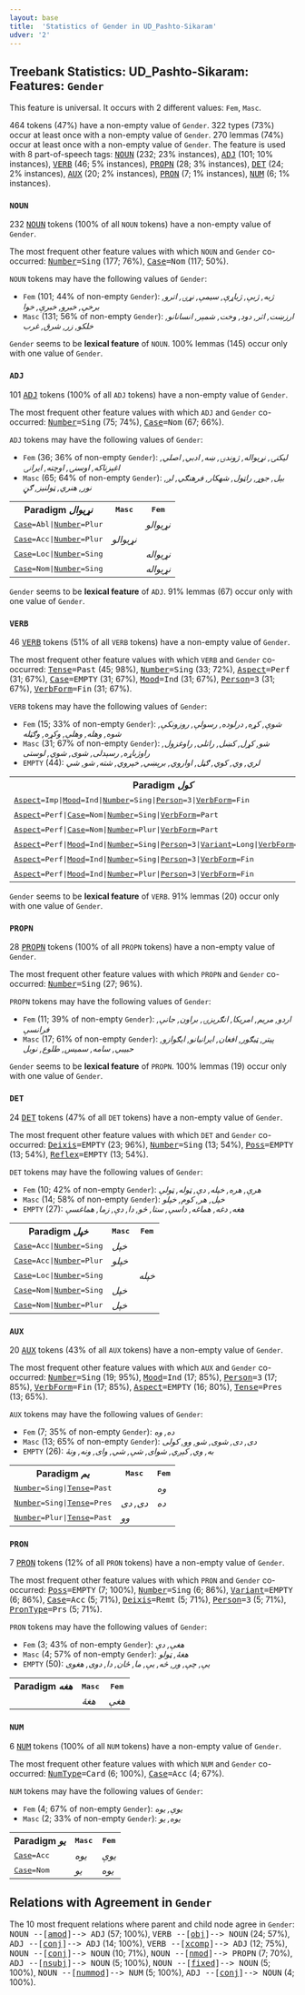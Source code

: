 ```yaml
---
layout: base
title:  'Statistics of Gender in UD_Pashto-Sikaram'
udver: '2'
---
```


## Treebank Statistics: UD_Pashto-Sikaram: Features: `Gender`

This feature is universal.
It occurs with 2 different values: `Fem`, `Masc`.

464 tokens (47%) have a non-empty value of `Gender`.
322 types (73%) occur at least once with a non-empty value of `Gender`.
270 lemmas (74%) occur at least once with a non-empty value of `Gender`.
The feature is used with 8 part-of-speech tags: <tt><a href="ps_sikaram-pos-NOUN.html">NOUN</a></tt> (232; 23% instances), <tt><a href="ps_sikaram-pos-ADJ.html">ADJ</a></tt> (101; 10% instances), <tt><a href="ps_sikaram-pos-VERB.html">VERB</a></tt> (46; 5% instances), <tt><a href="ps_sikaram-pos-PROPN.html">PROPN</a></tt> (28; 3% instances), <tt><a href="ps_sikaram-pos-DET.html">DET</a></tt> (24; 2% instances), <tt><a href="ps_sikaram-pos-AUX.html">AUX</a></tt> (20; 2% instances), <tt><a href="ps_sikaram-pos-PRON.html">PRON</a></tt> (7; 1% instances), <tt><a href="ps_sikaram-pos-NUM.html">NUM</a></tt> (6; 1% instances).

### `NOUN`

232 <tt><a href="ps_sikaram-pos-NOUN.html">NOUN</a></tt> tokens (100% of all `NOUN` tokens) have a non-empty value of `Gender`.

The most frequent other feature values with which `NOUN` and `Gender` co-occurred: <tt><a href="ps_sikaram-feat-Number.html">Number</a></tt><tt>=Sing</tt> (177; 76%), <tt><a href="ps_sikaram-feat-Case.html">Case</a></tt><tt>=Nom</tt> (117; 50%).

`NOUN` tokens may have the following values of `Gender`:

* `Fem` (101; 44% of non-empty `Gender`): <em>ژبه, ژبې, ژباړې, سیمې, نړۍ, اترو, برخې, خبرو, خبرې, خوا</em>
* `Masc` (131; 56% of non-empty `Gender`): <em>ارزښت, اثر, دود, وخت, شمېر, انسانانو, خلکو, زر, شرق, غرب</em>

`Gender` seems to be **lexical feature** of `NOUN`. 100% lemmas (145) occur only with one value of `Gender`.

### `ADJ`

101 <tt><a href="ps_sikaram-pos-ADJ.html">ADJ</a></tt> tokens (100% of all `ADJ` tokens) have a non-empty value of `Gender`.

The most frequent other feature values with which `ADJ` and `Gender` co-occurred: <tt><a href="ps_sikaram-feat-Number.html">Number</a></tt><tt>=Sing</tt> (75; 74%), <tt><a href="ps_sikaram-feat-Case.html">Case</a></tt><tt>=Nom</tt> (67; 66%).

`ADJ` tokens may have the following values of `Gender`:

* `Fem` (36; 36% of non-empty `Gender`): <em>لیکنۍ, نړيواله, ژوندۍ, ښه, ادبي, اصلي, اغېزناکه, اوسنۍ, اوچته, ايرانۍ</em>
* `Masc` (65; 64% of non-empty `Gender`): <em>بېل, جوړ, راټول, شهکار, فرهنګي, لږ, نور, هنري, ټولنیز, ګڼ</em>

<table>
  <tr><th>Paradigm <i>نړيوال</i></th><th><tt>Masc</tt></th><th><tt>Fem</tt></th></tr>
  <tr><td><tt><tt><a href="ps_sikaram-feat-Case.html">Case</a></tt><tt>=Abl</tt>|<tt><a href="ps_sikaram-feat-Number.html">Number</a></tt><tt>=Plur</tt></tt></td><td></td><td><em>نړيوالو</em></td></tr>
  <tr><td><tt><tt><a href="ps_sikaram-feat-Case.html">Case</a></tt><tt>=Acc</tt>|<tt><a href="ps_sikaram-feat-Number.html">Number</a></tt><tt>=Plur</tt></tt></td><td><em>نړيوالو</em></td><td></td></tr>
  <tr><td><tt><tt><a href="ps_sikaram-feat-Case.html">Case</a></tt><tt>=Loc</tt>|<tt><a href="ps_sikaram-feat-Number.html">Number</a></tt><tt>=Sing</tt></tt></td><td></td><td><em>نړيواله</em></td></tr>
  <tr><td><tt><tt><a href="ps_sikaram-feat-Case.html">Case</a></tt><tt>=Nom</tt>|<tt><a href="ps_sikaram-feat-Number.html">Number</a></tt><tt>=Sing</tt></tt></td><td></td><td><em>نړيواله</em></td></tr>
</table>

`Gender` seems to be **lexical feature** of `ADJ`. 91% lemmas (67) occur only with one value of `Gender`.

### `VERB`

46 <tt><a href="ps_sikaram-pos-VERB.html">VERB</a></tt> tokens (51% of all `VERB` tokens) have a non-empty value of `Gender`.

The most frequent other feature values with which `VERB` and `Gender` co-occurred: <tt><a href="ps_sikaram-feat-Tense.html">Tense</a></tt><tt>=Past</tt> (45; 98%), <tt><a href="ps_sikaram-feat-Number.html">Number</a></tt><tt>=Sing</tt> (33; 72%), <tt><a href="ps_sikaram-feat-Aspect.html">Aspect</a></tt><tt>=Perf</tt> (31; 67%), <tt><a href="ps_sikaram-feat-Case.html">Case</a></tt><tt>=EMPTY</tt> (31; 67%), <tt><a href="ps_sikaram-feat-Mood.html">Mood</a></tt><tt>=Ind</tt> (31; 67%), <tt><a href="ps_sikaram-feat-Person.html">Person</a></tt><tt>=3</tt> (31; 67%), <tt><a href="ps_sikaram-feat-VerbForm.html">VerbForm</a></tt><tt>=Fin</tt> (31; 67%).

`VERB` tokens may have the following values of `Gender`:

* `Fem` (15; 33% of non-empty `Gender`): <em>شوې, کړه, درلوده, رسولې, روزونکې, شوه, وهله, وهلې, وکړه, وګټله</em>
* `Masc` (31; 67% of non-empty `Gender`): <em>شو, کړل, کښل, راتلی, راوغزول, راوژباړه, رسېدلی, شوى, شوي, لوستى</em>
* `EMPTY` (44): <em>لري, وي, کوي, ګڼل, اواروي, برېښي, خپروي, شته, شو, شي</em>

<table>
  <tr><th>Paradigm <i>کول</i></th><th><tt>Masc</tt></th><th><tt>Fem</tt></th></tr>
  <tr><td><tt><tt><a href="ps_sikaram-feat-Aspect.html">Aspect</a></tt><tt>=Imp</tt>|<tt><a href="ps_sikaram-feat-Mood.html">Mood</a></tt><tt>=Ind</tt>|<tt><a href="ps_sikaram-feat-Number.html">Number</a></tt><tt>=Sing</tt>|<tt><a href="ps_sikaram-feat-Person.html">Person</a></tt><tt>=3</tt>|<tt><a href="ps_sikaram-feat-VerbForm.html">VerbForm</a></tt><tt>=Fin</tt></tt></td><td><em>کاوه</em></td><td></td></tr>
  <tr><td><tt><tt><a href="ps_sikaram-feat-Aspect.html">Aspect</a></tt><tt>=Perf</tt>|<tt><a href="ps_sikaram-feat-Case.html">Case</a></tt><tt>=Nom</tt>|<tt><a href="ps_sikaram-feat-Number.html">Number</a></tt><tt>=Sing</tt>|<tt><a href="ps_sikaram-feat-VerbForm.html">VerbForm</a></tt><tt>=Part</tt></tt></td><td><em>کړى</em></td><td><em>کړې</em></td></tr>
  <tr><td><tt><tt><a href="ps_sikaram-feat-Aspect.html">Aspect</a></tt><tt>=Perf</tt>|<tt><a href="ps_sikaram-feat-Case.html">Case</a></tt><tt>=Nom</tt>|<tt><a href="ps_sikaram-feat-Number.html">Number</a></tt><tt>=Plur</tt>|<tt><a href="ps_sikaram-feat-VerbForm.html">VerbForm</a></tt><tt>=Part</tt></tt></td><td><em>کړي</em></td><td></td></tr>
  <tr><td><tt><tt><a href="ps_sikaram-feat-Aspect.html">Aspect</a></tt><tt>=Perf</tt>|<tt><a href="ps_sikaram-feat-Mood.html">Mood</a></tt><tt>=Ind</tt>|<tt><a href="ps_sikaram-feat-Number.html">Number</a></tt><tt>=Sing</tt>|<tt><a href="ps_sikaram-feat-Person.html">Person</a></tt><tt>=3</tt>|<tt><a href="ps_sikaram-feat-Variant.html">Variant</a></tt><tt>=Long</tt>|<tt><a href="ps_sikaram-feat-VerbForm.html">VerbForm</a></tt><tt>=Fin</tt></tt></td><td><em>وکړ</em></td><td><em>وکړه</em></td></tr>
  <tr><td><tt><tt><a href="ps_sikaram-feat-Aspect.html">Aspect</a></tt><tt>=Perf</tt>|<tt><a href="ps_sikaram-feat-Mood.html">Mood</a></tt><tt>=Ind</tt>|<tt><a href="ps_sikaram-feat-Number.html">Number</a></tt><tt>=Sing</tt>|<tt><a href="ps_sikaram-feat-Person.html">Person</a></tt><tt>=3</tt>|<tt><a href="ps_sikaram-feat-VerbForm.html">VerbForm</a></tt><tt>=Fin</tt></tt></td><td><em>کړ</em></td><td><em>کړه</em></td></tr>
  <tr><td><tt><tt><a href="ps_sikaram-feat-Aspect.html">Aspect</a></tt><tt>=Perf</tt>|<tt><a href="ps_sikaram-feat-Mood.html">Mood</a></tt><tt>=Ind</tt>|<tt><a href="ps_sikaram-feat-Number.html">Number</a></tt><tt>=Plur</tt>|<tt><a href="ps_sikaram-feat-Person.html">Person</a></tt><tt>=3</tt>|<tt><a href="ps_sikaram-feat-VerbForm.html">VerbForm</a></tt><tt>=Fin</tt></tt></td><td><em>کړل</em></td><td></td></tr>
</table>

`Gender` seems to be **lexical feature** of `VERB`. 91% lemmas (20) occur only with one value of `Gender`.

### `PROPN`

28 <tt><a href="ps_sikaram-pos-PROPN.html">PROPN</a></tt> tokens (100% of all `PROPN` tokens) have a non-empty value of `Gender`.

The most frequent other feature values with which `PROPN` and `Gender` co-occurred: <tt><a href="ps_sikaram-feat-Number.html">Number</a></tt><tt>=Sing</tt> (27; 96%).

`PROPN` tokens may have the following values of `Gender`:

* `Fem` (11; 39% of non-empty `Gender`): <em>اردو, مریم, امريکا, انګرېزۍ, براون, جانې, فرانسې</em>
* `Masc` (17; 61% of non-empty `Gender`): <em>پیتر, ټیګور, افغان, ايرانیانو, ایګوازو, حبیبي, سامه, سمیس, طلوع, نوبل</em>

`Gender` seems to be **lexical feature** of `PROPN`. 100% lemmas (19) occur only with one value of `Gender`.

### `DET`

24 <tt><a href="ps_sikaram-pos-DET.html">DET</a></tt> tokens (47% of all `DET` tokens) have a non-empty value of `Gender`.

The most frequent other feature values with which `DET` and `Gender` co-occurred: <tt><a href="ps_sikaram-feat-Deixis.html">Deixis</a></tt><tt>=EMPTY</tt> (23; 96%), <tt><a href="ps_sikaram-feat-Number.html">Number</a></tt><tt>=Sing</tt> (13; 54%), <tt><a href="ps_sikaram-feat-Poss.html">Poss</a></tt><tt>=EMPTY</tt> (13; 54%), <tt><a href="ps_sikaram-feat-Reflex.html">Reflex</a></tt><tt>=EMPTY</tt> (13; 54%).

`DET` tokens may have the following values of `Gender`:

* `Fem` (10; 42% of non-empty `Gender`): <em>هرې, هره, خپله, دې, ټوله, ټولې</em>
* `Masc` (14; 58% of non-empty `Gender`): <em>خپل, هر, کوم, خپلو</em>
* `EMPTY` (27): <em>هغه, دغه, هماغه, داسې, ستا, څو, دا, دې, زما, هماغسې</em>

<table>
  <tr><th>Paradigm <i>خپل</i></th><th><tt>Masc</tt></th><th><tt>Fem</tt></th></tr>
  <tr><td><tt><tt><a href="ps_sikaram-feat-Case.html">Case</a></tt><tt>=Acc</tt>|<tt><a href="ps_sikaram-feat-Number.html">Number</a></tt><tt>=Sing</tt></tt></td><td><em>خپل</em></td><td></td></tr>
  <tr><td><tt><tt><a href="ps_sikaram-feat-Case.html">Case</a></tt><tt>=Acc</tt>|<tt><a href="ps_sikaram-feat-Number.html">Number</a></tt><tt>=Plur</tt></tt></td><td><em>خپلو</em></td><td></td></tr>
  <tr><td><tt><tt><a href="ps_sikaram-feat-Case.html">Case</a></tt><tt>=Loc</tt>|<tt><a href="ps_sikaram-feat-Number.html">Number</a></tt><tt>=Sing</tt></tt></td><td></td><td><em>خپله</em></td></tr>
  <tr><td><tt><tt><a href="ps_sikaram-feat-Case.html">Case</a></tt><tt>=Nom</tt>|<tt><a href="ps_sikaram-feat-Number.html">Number</a></tt><tt>=Sing</tt></tt></td><td><em>خپل</em></td><td></td></tr>
  <tr><td><tt><tt><a href="ps_sikaram-feat-Case.html">Case</a></tt><tt>=Nom</tt>|<tt><a href="ps_sikaram-feat-Number.html">Number</a></tt><tt>=Plur</tt></tt></td><td><em>خپل</em></td><td></td></tr>
</table>

### `AUX`

20 <tt><a href="ps_sikaram-pos-AUX.html">AUX</a></tt> tokens (43% of all `AUX` tokens) have a non-empty value of `Gender`.

The most frequent other feature values with which `AUX` and `Gender` co-occurred: <tt><a href="ps_sikaram-feat-Number.html">Number</a></tt><tt>=Sing</tt> (19; 95%), <tt><a href="ps_sikaram-feat-Mood.html">Mood</a></tt><tt>=Ind</tt> (17; 85%), <tt><a href="ps_sikaram-feat-Person.html">Person</a></tt><tt>=3</tt> (17; 85%), <tt><a href="ps_sikaram-feat-VerbForm.html">VerbForm</a></tt><tt>=Fin</tt> (17; 85%), <tt><a href="ps_sikaram-feat-Aspect.html">Aspect</a></tt><tt>=EMPTY</tt> (16; 80%), <tt><a href="ps_sikaram-feat-Tense.html">Tense</a></tt><tt>=Pres</tt> (13; 65%).

`AUX` tokens may have the following values of `Gender`:

* `Fem` (7; 35% of non-empty `Gender`): <em>ده, وه</em>
* `Masc` (13; 65% of non-empty `Gender`): <em>دى, دی, شوى, شو, وو, کولی</em>
* `EMPTY` (26): <em>به, وي, کېږي, شوای, شې, شي, وای, ونه, ونۀ</em>

<table>
  <tr><th>Paradigm <i>یم</i></th><th><tt>Masc</tt></th><th><tt>Fem</tt></th></tr>
  <tr><td><tt><tt><a href="ps_sikaram-feat-Number.html">Number</a></tt><tt>=Sing</tt>|<tt><a href="ps_sikaram-feat-Tense.html">Tense</a></tt><tt>=Past</tt></tt></td><td></td><td><em>وه</em></td></tr>
  <tr><td><tt><tt><a href="ps_sikaram-feat-Number.html">Number</a></tt><tt>=Sing</tt>|<tt><a href="ps_sikaram-feat-Tense.html">Tense</a></tt><tt>=Pres</tt></tt></td><td><em>دى, دی</em></td><td><em>ده</em></td></tr>
  <tr><td><tt><tt><a href="ps_sikaram-feat-Number.html">Number</a></tt><tt>=Plur</tt>|<tt><a href="ps_sikaram-feat-Tense.html">Tense</a></tt><tt>=Past</tt></tt></td><td><em>وو</em></td><td></td></tr>
</table>

### `PRON`

7 <tt><a href="ps_sikaram-pos-PRON.html">PRON</a></tt> tokens (12% of all `PRON` tokens) have a non-empty value of `Gender`.

The most frequent other feature values with which `PRON` and `Gender` co-occurred: <tt><a href="ps_sikaram-feat-Poss.html">Poss</a></tt><tt>=EMPTY</tt> (7; 100%), <tt><a href="ps_sikaram-feat-Number.html">Number</a></tt><tt>=Sing</tt> (6; 86%), <tt><a href="ps_sikaram-feat-Variant.html">Variant</a></tt><tt>=EMPTY</tt> (6; 86%), <tt><a href="ps_sikaram-feat-Case.html">Case</a></tt><tt>=Acc</tt> (5; 71%), <tt><a href="ps_sikaram-feat-Deixis.html">Deixis</a></tt><tt>=Remt</tt> (5; 71%), <tt><a href="ps_sikaram-feat-Person.html">Person</a></tt><tt>=3</tt> (5; 71%), <tt><a href="ps_sikaram-feat-PronType.html">PronType</a></tt><tt>=Prs</tt> (5; 71%).

`PRON` tokens may have the following values of `Gender`:

* `Fem` (3; 43% of non-empty `Gender`): <em>هغې, دې</em>
* `Masc` (4; 57% of non-empty `Gender`): <em>هغۀ, ټولو</em>
* `EMPTY` (50): <em>يې, چې, ور, څه, یې, ما, ځان, دا, دوی, هغوى</em>

<table>
  <tr><th>Paradigm <i>هغه</i></th><th><tt>Masc</tt></th><th><tt>Fem</tt></th></tr>
  <tr><td><tt></tt></td><td><em>هغۀ</em></td><td><em>هغې</em></td></tr>
</table>

### `NUM`

6 <tt><a href="ps_sikaram-pos-NUM.html">NUM</a></tt> tokens (100% of all `NUM` tokens) have a non-empty value of `Gender`.

The most frequent other feature values with which `NUM` and `Gender` co-occurred: <tt><a href="ps_sikaram-feat-NumType.html">NumType</a></tt><tt>=Card</tt> (6; 100%), <tt><a href="ps_sikaram-feat-Case.html">Case</a></tt><tt>=Acc</tt> (4; 67%).

`NUM` tokens may have the following values of `Gender`:

* `Fem` (4; 67% of non-empty `Gender`): <em>يوې, يوه</em>
* `Masc` (2; 33% of non-empty `Gender`): <em>يوه, یو</em>

<table>
  <tr><th>Paradigm <i>یو</i></th><th><tt>Masc</tt></th><th><tt>Fem</tt></th></tr>
  <tr><td><tt><tt><a href="ps_sikaram-feat-Case.html">Case</a></tt><tt>=Acc</tt></tt></td><td><em>يوه</em></td><td><em>يوې</em></td></tr>
  <tr><td><tt><tt><a href="ps_sikaram-feat-Case.html">Case</a></tt><tt>=Nom</tt></tt></td><td><em>یو</em></td><td><em>يوه</em></td></tr>
</table>

## Relations with Agreement in `Gender`

The 10 most frequent relations where parent and child node agree in `Gender`:
<tt>NOUN --[<tt><a href="ps_sikaram-dep-amod.html">amod</a></tt>]--> ADJ</tt> (57; 100%),
<tt>VERB --[<tt><a href="ps_sikaram-dep-obj.html">obj</a></tt>]--> NOUN</tt> (24; 57%),
<tt>ADJ --[<tt><a href="ps_sikaram-dep-conj.html">conj</a></tt>]--> ADJ</tt> (14; 100%),
<tt>VERB --[<tt><a href="ps_sikaram-dep-xcomp.html">xcomp</a></tt>]--> ADJ</tt> (12; 75%),
<tt>NOUN --[<tt><a href="ps_sikaram-dep-conj.html">conj</a></tt>]--> NOUN</tt> (10; 71%),
<tt>NOUN --[<tt><a href="ps_sikaram-dep-nmod.html">nmod</a></tt>]--> PROPN</tt> (7; 70%),
<tt>ADJ --[<tt><a href="ps_sikaram-dep-nsubj.html">nsubj</a></tt>]--> NOUN</tt> (5; 100%),
<tt>NOUN --[<tt><a href="ps_sikaram-dep-fixed.html">fixed</a></tt>]--> NOUN</tt> (5; 100%),
<tt>NOUN --[<tt><a href="ps_sikaram-dep-nummod.html">nummod</a></tt>]--> NUM</tt> (5; 100%),
<tt>ADJ --[<tt><a href="ps_sikaram-dep-conj.html">conj</a></tt>]--> NOUN</tt> (4; 100%).

